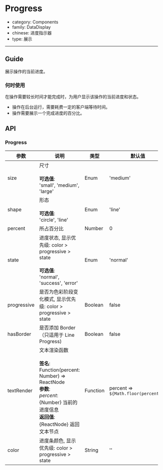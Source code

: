 # Progress

-   category: Components
-   family: DataDisplay
-   chinese: 进度指示器
-   type: 展示

---

## Guide

展示操作的当前进度。

### 何时使用

在操作需要较长时间才能完成时，为用户显示该操作的当前进度和状态。

-   操作在后台运行，需要耗费一定的客户端等待时间。
-   操作需要展示一个完成进度的百分比。

## API

### Progress

| 参数          | 说明                                                                                                                                              | 类型       | 默认值                                  |
| ----------- | ----------------------------------------------------------------------------------------------------------------------------------------------- | -------- | ------------------------------------ |
| size        | 尺寸<br><br>**可选值**:<br>'small', 'medium', 'large'                                                                                                | Enum     | 'medium'                             |
| shape       | 形态<br><br>**可选值**:<br>'circle', 'line'                                                                                                          | Enum     | 'line'                               |
| percent     | 所占百分比                                                                                                                                           | Number   | 0                                    |
| state       | 进度状态, 显示优先级: color > progressive > state<br><br>**可选值**:<br>'normal', 'success', 'error'                                                        | Enum     | 'normal'                             |
| progressive | 是否为色彩阶段变化模式, 显示优先级: color > progressive > state                                                                                                 | Boolean  | false                                |
| hasBorder   | 是否添加 Border（只适用于 Line Progress)                                                                                                                 | Boolean  | false                                |
| textRender  | 文本渲染函数<br><br>**签名**:<br>Function(percent: Number) => ReactNode<br>**参数**:<br>_percent_: {Number} 当前的进度信息<br>**返回值**:<br>{ReactNode} 返回文本节点<br> | Function | percent => `${Math.floor(percent)}%` |
| color       | 进度条颜色, 显示优先级: color > progressive > state                                                                                                       | String   | ''                                   |
